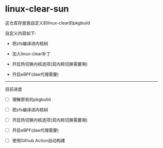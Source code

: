 # linux-clear-sun

这仓库存放我自定义的linux-clear的pkgbuild

自定义内容如下:

* 把zfs编译进内核树

* 加入linux-clear补丁

* 开启热切换内核选项(双内核切换需要用)

* 开启eBPF(dae代理需要)

---

目前进度

- [ ] 理解原有的pkgbuild

- [ ] 把zfs编译进内核树

- [ ] 开启热切换内核选项(双内核切换需要用)

- [ ] 开启eBPF(dae代理需要)

- [ ] 使用Github Action自动构建
